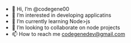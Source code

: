 - 👋 Hi, I’m @codegene00
- 👀 I’m interested in developing applicatins
- 🌱 I’m currently learning Node>js
- 💞️ I’m looking to collaborate on node projects
- 📫 How to reach me codegenedev@gmail.com

<!---
codegene00/codegene00 is a ✨ special ✨ repository because its `README.md` (this file) appears on your GitHub profile.
You can click the Preview link to take a look at your changes.
--->

